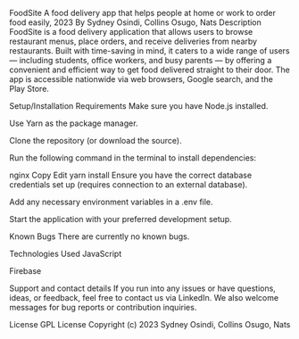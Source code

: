 FoodSite
A food delivery app that helps people at home or work to order food easily, 2023
By Sydney Osindi, Collins Osugo, Nats
Description
FoodSite is a food delivery application that allows users to browse restaurant menus, place orders, and receive deliveries from nearby restaurants. Built with time-saving in mind, it caters to a wide range of users — including students, office workers, and busy parents — by offering a convenient and efficient way to get food delivered straight to their door. The app is accessible nationwide via web browsers, Google search, and the Play Store.

Setup/Installation Requirements
Make sure you have Node.js installed.

Use Yarn as the package manager.

Clone the repository (or download the source).

Run the following command in the terminal to install dependencies:

nginx
Copy
Edit
yarn install
Ensure you have the correct database credentials set up (requires connection to an external database).

Add any necessary environment variables in a .env file.

Start the application with your preferred development setup.

Known Bugs
There are currently no known bugs.

Technologies Used
JavaScript

Firebase

Support and contact details
If you run into any issues or have questions, ideas, or feedback, feel free to contact us via LinkedIn. We also welcome messages for bug reports or contribution inquiries.

License
GPL License
Copyright (c) 2023 Sydney Osindi, Collins Osugo, Nats